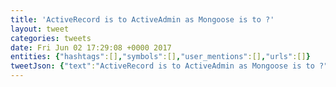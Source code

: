 ```yaml
---
title: 'ActiveRecord is to ActiveAdmin as Mongoose is to ?'
layout: tweet
categories: tweets
date: Fri Jun 02 17:29:08 +0000 2017
entities: {"hashtags":[],"symbols":[],"user_mentions":[],"urls":[]}
tweetJson: {"text":"ActiveRecord is to ActiveAdmin as Mongoose is to ?"}
---
```

